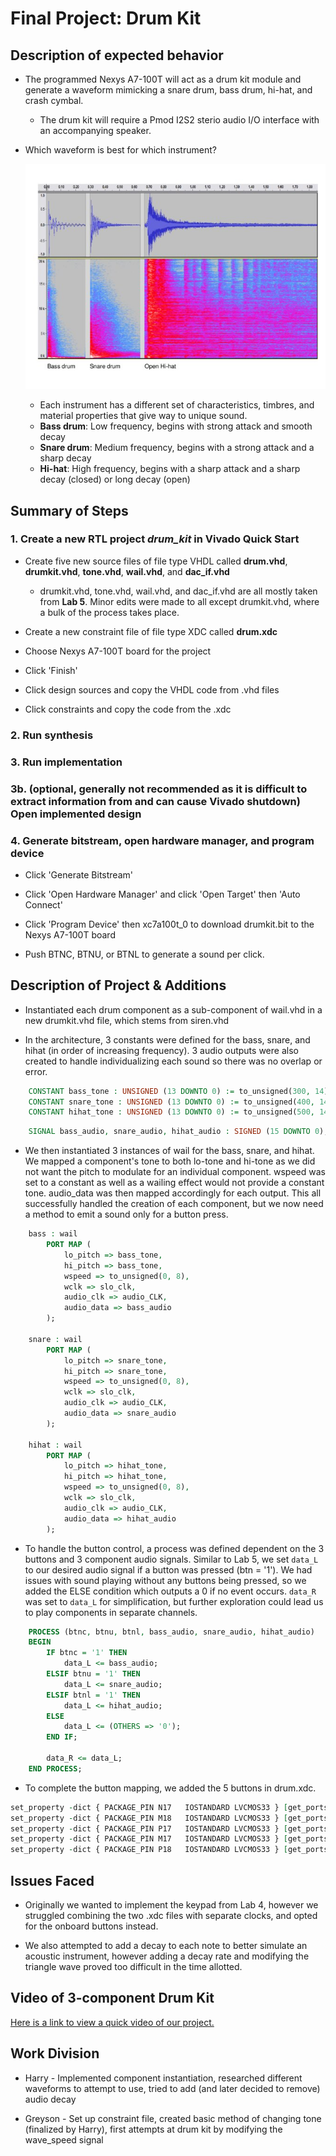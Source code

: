 # Final Project: Drum Kit

## Description of expected behavior

* The programmed Nexys A7-100T will act as a drum kit module and generate a waveform mimicking a snare drum, bass drum, hi-hat, and crash cymbal.

	* The drum kit will require a Pmod I2S2 sterio audio I/O interface with an accompanying speaker.

 * Which waveform is best for which instrument?

   ![drum_waveforms](drum_waveforms.jpg)


 	* Each instrument has a different set of characteristics, timbres, and material properties that give way to unique sound.
  	* **Bass drum**: Low frequency, begins with strong attack and smooth decay
   	* **Snare drum**: Medium frequency, begins with a strong attack and a sharp decay
   	* **Hi-hat**: High frequency, begins with a sharp attack and a sharp decay (closed) or long decay (open)

## Summary of Steps
### 1. Create a new RTL project _drum_kit_ in Vivado Quick Start

* Create five new source files of file type VHDL called **drum.vhd**, **drumkit.vhd**, **tone.vhd**, **wail.vhd**, and **dac_if.vhd**

	* drumkit.vhd, tone.vhd, wail.vhd, and dac_if.vhd are all mostly taken from **Lab 5**. Minor edits were made to all except drumkit.vhd, where a bulk of the process takes place.
 
* Create a new constraint file of file type XDC called **drum.xdc**

* Choose Nexys A7-100T board for the project

* Click 'Finish'

* Click design sources and copy the VHDL code from .vhd files

* Click constraints and copy the code from the .xdc

### 2. Run synthesis

### 3. Run implementation

### 3b. (optional, generally not recommended as it is difficult to extract information from and can cause Vivado shutdown) Open implemented design

### 4. Generate bitstream, open hardware manager, and program device

* Click 'Generate Bitstream'

* Click 'Open Hardware Manager' and click 'Open Target' then 'Auto Connect'

* Click 'Program Device' then xc7a100t_0 to download drumkit.bit to the Nexys A7-100T board

* Push BTNC, BTNU, or BTNL to generate a sound per click. 

## Description of Project & Additions 

* Instantiated each drum component as a sub-component of wail.vhd in a new drumkit.vhd file, which stems from siren.vhd

* In the architecture, 3 constants were defined for the bass, snare, and hihat (in order of increasing frequency). 3 audio outputs were also created to handle individualizing each sound so there was no overlap or error.

```vhdl
    CONSTANT bass_tone : UNSIGNED (13 DOWNTO 0) := to_unsigned(300, 14); 
    CONSTANT snare_tone : UNSIGNED (13 DOWNTO 0) := to_unsigned(400, 14); 
    CONSTANT hihat_tone : UNSIGNED (13 DOWNTO 0) := to_unsigned(500, 14); 
```

```vhdl
    SIGNAL bass_audio, snare_audio, hihat_audio : SIGNED (15 DOWNTO 0); 
```

* We then instantiated 3 instances of wail for the bass, snare, and hihat. We mapped a component's tone to both lo-tone and hi-tone as we did not want the pitch to modulate for an individual component. wspeed was set to a constant as well as a wailing effect would not provide a constant tone. audio_data was then mapped accordingly for each output. This all successfully handled the creation of each component, but we now need a method to emit a sound only for a button press.

```vhdl
    bass : wail
        PORT MAP (
            lo_pitch => bass_tone,
            hi_pitch => bass_tone,
            wspeed => to_unsigned(0, 8), 
            wclk => slo_clk,
            audio_clk => audio_CLK,
            audio_data => bass_audio
        );

    snare : wail
        PORT MAP (
            lo_pitch => snare_tone,
            hi_pitch => snare_tone,
            wspeed => to_unsigned(0, 8),
            wclk => slo_clk,
            audio_clk => audio_CLK,
            audio_data => snare_audio
        );

    hihat : wail
        PORT MAP (
            lo_pitch => hihat_tone,
            hi_pitch => hihat_tone,
            wspeed => to_unsigned(0, 8), 
            wclk => slo_clk,
            audio_clk => audio_CLK,
            audio_data => hihat_audio
        );
```

* To handle the button control, a process was defined dependent on the 3 buttons and 3 component audio signals. Similar to Lab 5, we set ```data_L``` to our desired audio signal if a button was pressed (btn = '1'). We had issues with sound playing without any buttons being pressed, so we added the ELSE condition which outputs a 0 if no event occurs. ```data_R``` was set to ```data_L``` for simplification, but further exploration could lead us to play components in separate channels.

```vhdl
    PROCESS (btnc, btnu, btnl, bass_audio, snare_audio, hihat_audio)
    BEGIN
        IF btnc = '1' THEN
            data_L <= bass_audio; 
        ELSIF btnu = '1' THEN
            data_L <= snare_audio; 
        ELSIF btnl = '1' THEN
            data_L <= hihat_audio; 
        ELSE
            data_L <= (OTHERS => '0'); 
        END IF;

        data_R <= data_L;
    END PROCESS;
```

* To complete the button mapping, we added the 5 buttons in drum.xdc.

```vhdl
set_property -dict { PACKAGE_PIN N17   IOSTANDARD LVCMOS33 } [get_ports { btnc }]; #IO_L9P_T1_DQS_14 Sch=btnc
set_property -dict { PACKAGE_PIN M18   IOSTANDARD LVCMOS33 } [get_ports { btnu }]; #IO_L4N_T0_D05_14 Sch=btnu
set_property -dict { PACKAGE_PIN P17   IOSTANDARD LVCMOS33 } [get_ports { btnl }]; #IO_L12P_T1_MRCC_14 Sch=btnl
set_property -dict { PACKAGE_PIN M17   IOSTANDARD LVCMOS33 } [get_ports { BTNR }]; #IO_L10N_T1_D15_14 Sch=btnr
set_property -dict { PACKAGE_PIN P18   IOSTANDARD LVCMOS33 } [get_ports { BTND }]; #IO_L9N_T1_DQS_D13_14 Sch=btnd
```

## Issues Faced

* Originally we wanted to implement the keypad from Lab 4, however we struggled combining the two .xdc files with separate clocks, and opted for the onboard buttons instead.

* We also attempted to add a decay to each note to better simulate an acoustic instrument, however adding a decay rate and modifying the triangle wave proved too difficult in the time allotted.  

## Video of 3-component Drum Kit

[Here is a link to view a quick video of our project.](https://youtu.be/vDN9RkzP1cc)

## Work Division

* Harry - Implemented component instantiation, researched different waveforms to attempt to use, tried to add (and later decided to remove) audio decay

* Greyson - Set up constraint file, created basic method of changing tone (finalized by Harry), first attempts at drum kit by modifying the wave_speed signal
